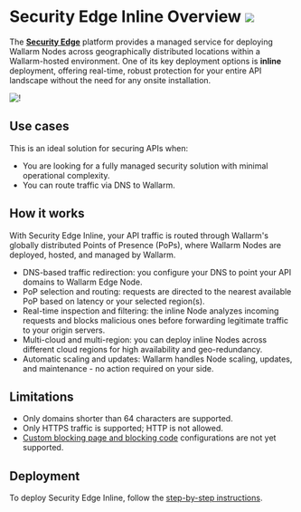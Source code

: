 # Security Edge Inline Overview <a href="../../../../about-wallarm/subscription-plans/#security-edge-paid-plan"><img src="../../../../images/security-edge-tag.svg" style="border: none;"></a>

The [**Security Edge**](../overview.md) platform provides a managed service for deploying Wallarm Nodes across geographically distributed locations within a Wallarm-hosted environment. One of its key deployment options is **inline** deployment, offering real-time, robust protection for your entire API landscape without the need for any onsite installation.

![!](../../../images/waf-installation/security-edge/inline/traffic-flow.png)

## Use cases

This is an ideal solution for securing APIs when:

* You are looking for a fully managed security solution with minimal operational complexity.
* You can route traffic via DNS to Wallarm.

## How it works

With Security Edge Inline, your API traffic is routed through Wallarm's globally distributed Points of Presence (PoPs), where Wallarm Nodes are deployed, hosted, and managed by Wallarm.

* DNS-based traffic redirection: you configure your DNS to point your API domains to Wallarm Edge Node.
* PoP selection and routing: requests are directed to the nearest available PoP based on latency or your selected region(s).
* Real-time inspection and filtering: the inline Node analyzes incoming requests and blocks malicious ones before forwarding legitimate traffic to your origin servers.
* Multi-cloud and multi-region: you can deploy inline Nodes across different cloud regions for high availability and geo-redundancy.
* Automatic scaling and updates: Wallarm handles Node scaling, updates, and maintenance - no action required on your side.

## Limitations

* Only domains shorter than 64 characters are supported.
* Only HTTPS traffic is supported; HTTP is not allowed.
* [Custom blocking page and blocking code](../../../admin-en/configuration-guides/configure-block-page-and-code.md) configurations are not yet supported.

## Deployment

To deploy Security Edge Inline, follow the [step-by-step instructions](deployment.md).
